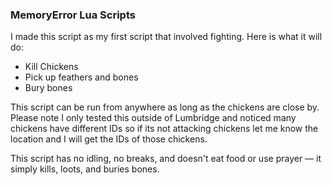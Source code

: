 ### MemoryError Lua Scripts

I made this script as my first script that involved fighting. Here is what it will do:
- Kill Chickens  
- Pick up feathers and bones  
- Bury bones

This script can be run from anywhere as long as the chickens are close by. Please note I only tested this outside of Lumbridge and noticed many chickens have different IDs so if its not attacking chickens let me know the location and I will get the IDs of those chickens.

This script has no idling, no breaks, and doesn't eat food or use prayer — it simply kills, loots, and buries bones.
